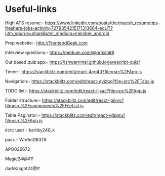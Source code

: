 # Useful-links

High ATS resume:- https://www.linkedin.com/posts/therjrajesh_resumetips-freshers-jobs-activity-7279354215171313664-ecUT?utm_source=share&utm_medium=member_android

Prep website:- http://FrontendGeek.com

Interview questions:- https://medium.com/@prikshit8

Out based quiz app:- https://ishwarrimal.github.io/javascript-quiz/

Timer:- https://stackblitz.com/edit/react-4cg4tt?file=src%2FApp.js

Navigation:- https://stackblitz.com/edit/react-qyizbq?file=src%2FTabs.js

TODO list:- https://stackblitz.com/edit/react-jijxac?file=src%2FApp.js

Folder structure:- https://stackblitz.com/edit/react-jglkyv?file=src%2Fcomponents%2FFileList.js

Table Paginator:- https://stackblitz.com/edit/react-ydsgru?file=src%2FApp.js

irctc user - kartiky246_k

pass - Wm1mDB378

APO026672

Magic24@#11

darkKnight24@#

